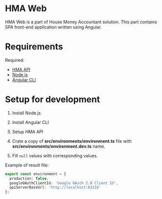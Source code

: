 # HMA Web

HMA Web is a part of House Money Accountant solution.
This part contains SPA front-end application written using Angular.

# Requirements

Required:
- [HMA API](https://github.com/illja96/house-money-accountant-api)
- [Node.js](https://nodejs.org)
- [Angular CLI](https://angular.io)

# Setup for development

1. Install Node.js

2. Install Angular CLI

3. Setup HMA API

4. Crate a copy of **src/environments/environment.ts** file with **src/environments/environment.dev.ts** name.

5. Fill `null` values with corresponding values.

  Example of result file:
  ``` TypeScript
  export const environment = {
    production: false,
    googleOAuthClientId: 'Google OAuth 2.0 Client ID',
    apiServerBaseUrl: 'http://localhost:63216'
  };
  ```